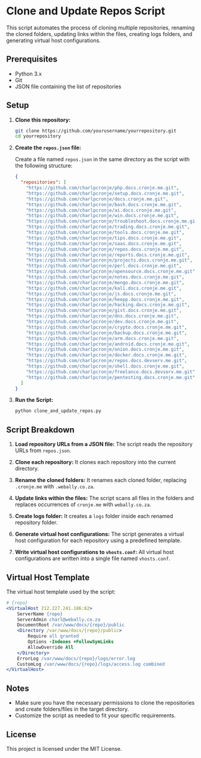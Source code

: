 # Clone and Update Repos Script

This script automates the process of cloning multiple repositories, renaming the cloned folders, updating links within the files, creating logs folders, and generating virtual host configurations.

## Prerequisites

- Python 3.x
- Git
- JSON file containing the list of repositories

## Setup

1. **Clone this repository:**
   ```bash
   git clone https://github.com/yourusername/yourrepository.git
   cd yourrepository
   ```

2. **Create the `repos.json` file:**

   Create a file named `repos.json` in the same directory as the script with the following structure:

   ```json
   {
     "repositories": [
       "https://github.com/charlpcronje/php.docs.cronje.me.git",
       "https://github.com/charlpcronje/setup.docs.cronje.me.git",
       "https://github.com/charlpcronje/docs.cronje.me.git",
       "https://github.com/charlpcronje/bash.docs.cronje.me.git",
       "https://github.com/charlpcronje/ai.docs.cronje.me.git",
       "https://github.com/charlpcronje/win.docs.cronje.me.git",
       "https://github.com/charlpcronje/troubleshoot.docs.cronje.me.git",
       "https://github.com/charlpcronje/trading.docs.cronje.me.git",
       "https://github.com/charlpcronje/tools.docs.cronje.me.git",
       "https://github.com/charlpcronje/tips.docs.cronje.me.git",
       "https://github.com/charlpcronje/saas.docs.cronje.me.git",
       "https://github.com/charlpcronje/repos.docs.cronje.me.git",
       "https://github.com/charlpcronje/reports.docs.cronje.me.git",
       "https://github.com/charlpcronje/projects.docs.cronje.me.git",
       "https://github.com/charlpcronje/perl.docs.cronje.me.git",
       "https://github.com/charlpcronje/opensource.docs.cronje.me.git",
       "https://github.com/charlpcronje/notes.docs.cronje.me.git",
       "https://github.com/charlpcronje/mongo.docs.cronje.me.git",
       "https://github.com/charlpcronje/kali.docs.cronje.me.git",
       "https://github.com/charlpcronje/js.docs.cronje.me.git",
       "https://github.com/charlpcronje/heepp.docs.cronje.me.git",
       "https://github.com/charlpcronje/hacking.docs.cronje.me.git",
       "https://github.com/charlpcronje/gist.docs.cronje.me.git",
       "https://github.com/charlpcronje/dns.docs.cronje.me.git",
       "https://github.com/charlpcronje/dev.docs.cronje.me.git",
       "https://github.com/charlpcronje/crypto.docs.cronje.me.git",
       "https://github.com/charlpcronje/backup.docs.cronje.me.git",
       "https://github.com/charlpcronje/arm.docs.cronje.me.git",
       "https://github.com/charlpcronje/android.docs.cronje.me.git",
       "https://github.com/charlpcronje/onion.docs.cronje.me.git",
       "https://github.com/charlpcronje/docker.docs.cronje.me.git",
       "https://github.com/charlpcronje/repos.docs.devserv.me.git",
       "https://github.com/charlpcronje/shell.docs.cronje.me.git",
       "https://github.com/charlpcronje/freelance.docs.devserv.me.git",
       "https://github.com/charlpcronje/pentesting.docs.cronje.me.git"
     ]
   }
   ```

3. **Run the Script:**
   ```bash
   python clone_and_update_repos.py
   ```

## Script Breakdown

1. **Load repository URLs from a JSON file:**
   The script reads the repository URLs from `repos.json`.

2. **Clone each repository:**
   It clones each repository into the current directory.

3. **Rename the cloned folders:**
   It renames each cloned folder, replacing `.cronje.me` with `.webally.co.za`.

4. **Update links within the files:**
   The script scans all files in the folders and replaces occurrences of `cronje.me` with `webally.co.za`.

5. **Create logs folder:**
   It creates a `logs` folder inside each renamed repository folder.

6. **Generate virtual host configurations:**
   The script generates a virtual host configuration for each repository using a predefined template.

7. **Write virtual host configurations to `vhosts.conf`:**
   All virtual host configurations are written into a single file named `vhosts.conf`.

## Virtual Host Template

The virtual host template used by the script:

```apache
# {repo}
<VirtualHost 212.227.241.186:82>
    ServerName {repo}
    ServerAdmin charl@webally.co.za
    DocumentRoot /var/www/docs/{repo}/public
    <Directory /var/www/docs/{repo}/public>
        Require all granted
        Options -Indexes +FollowSymLinks
        AllowOverride All
    </Directory>
    ErrorLog /var/www/docs/{repo}/logs/error.log
    CustomLog /var/www/docs/{repo}/logs/access.log combined 
</VirtualHost>
```

## Notes

- Make sure you have the necessary permissions to clone the repositories and create folders/files in the target directory.
- Customize the script as needed to fit your specific requirements.

## License

This project is licensed under the MIT License.
